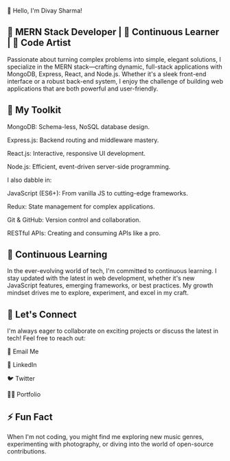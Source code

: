 

👋 Hello, I'm Divay Sharma!

🔗 MERN Stack Developer | 🌟 Continuous Learner | 🎨 Code Artist
---------------------------------------------------------------------------------------------------------------------------------------------------------------------------------------------------------------------

Passionate about turning complex problems into simple, elegant solutions, I specialize in the MERN stack—crafting dynamic, full-stack applications with MongoDB, Express, React, and Node.js. Whether it's a sleek front-end interface or a robust back-end system, I enjoy the challenge of building web applications that are both powerful and user-friendly.

🔧 My Toolkit
---------------------------------------------------------------------------------------------------------------------------------------------------------------------------------------------------------------------

MongoDB: Schema-less, NoSQL database design.

Express.js: Backend routing and middleware mastery.

React.js: Interactive, responsive UI development.

Node.js: Efficient, event-driven server-side programming.

I also dabble in:

JavaScript (ES6+): From vanilla JS to cutting-edge frameworks.

Redux: State management for complex applications.

Git & GitHub: Version control and collaboration.

RESTful APIs: Creating and consuming APIs like a pro.

🌱 Continuous Learning
---------------------------------------------------------------------------------------------------------------------------------------------------------------------------------------------------------------------

In the ever-evolving world of tech, I'm committed to continuous learning. I stay updated with the latest in web development, whether it's new JavaScript features, emerging frameworks, or best practices. My growth mindset drives me to explore, experiment, and excel in my craft.

💬 Let's Connect
---------------------------------------------------------------------------------------------------------------------------------------------------------------------------------------------------------------------

I'm always eager to collaborate on exciting projects or discuss the latest in tech! Feel free to reach out:

📧 Email Me

💼 LinkedIn

🐦 Twitter

👨‍💻 Portfolio

⚡ Fun Fact
---------------------------------------------------------------------------------------------------------------------------------------------------------------------------------------------------------------------

When I'm not coding, you might find me exploring new music genres, experimenting with photography, or diving into the world of open-source contributions.

